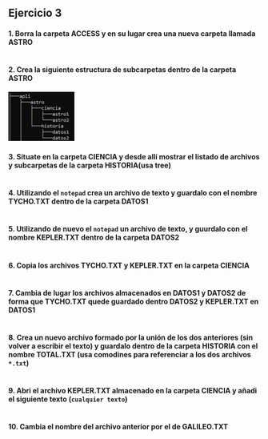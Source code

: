## Ejercicio 3
#### 1. Borra la carpeta ACCESS y en su lugar crea una nueva carpeta llamada ASTRO
```

```
#### 2. Crea la siguiente estructura de subcarpetas dentro de la carpeta ASTRO
<img width="132" alt="2022-03-25" src="./imgs/160212789-0ebc6d31-872c-43f9-a4ce-98cfe674884f.png">

#### 3. Situate en la carpeta CIENCIA y desde allí mostrar el listado de archivos y subcarpetas de la carpeta HISTORIA(usa tree)
```

```
#### 4. Utilizando el ``notepad`` crea un archivo de texto y guardalo con el nombre TYCHO.TXT dentro de la carpeta DATOS1
```

```
#### 5. Utilizando de nuevo el ``notepad`` un archivo de texto, y guurdalo con el nombre KEPLER.TXT dentro de la carpeta DATOS2
```

```
#### 6. Copia los archivos TYCHO.TXT y KEPLER.TXT en la carpeta CIENCIA
```

```
#### 7. Cambia de lugar los archivos almacenados en DATOS1 y DATOS2 de forma que TYCHO.TXT quede guardado dentro DATOS2 y KEPLER.TXT en DATOS1
```

```
#### 8. Crea un nuevo archivo formado por la unión de los dos anteriores (sin volver a escribir el texto) y guardalo dentro de la carpeta HISTORIA con el nombre TOTAL.TXT (usa comodines para referenciar a los dos archivos ``*.txt``)
```

```
#### 9. Abri el archivo KEPLER.TXT almacenado en la carpeta CIENCIA y añadi el siguiente texto (``cualquier texto``)
```

```
#### 10. Cambia el nombre del archivo anterior por el de GALILEO.TXT
```

```